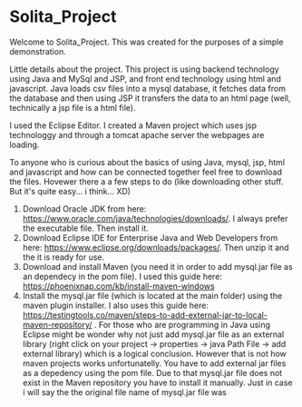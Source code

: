 # Solita_Project
 
Welcome to Solita_Project. This was created for the purposes of a simple demonstration.

Little details about the project.
This project is using backend technology using Java and MySql and JSP, and front end technology using html and javascript.
Java loads csv files into a mysql database, it fetches data from the database and then using JSP it transfers the data to an html page (well, technically a jsp file is a html file).

I used the Eclipse Editor. I created a Maven project which uses jsp technologgy and through a tomcat apache server the webpages are loading.

To anyone who is curious about the basics of using Java, mysql, jsp, html and javascript and how can be connected together feel free to download the files.
Hovewer there a a few steps to do (like downloading other stuff. But it's quite easy... i think... XD)

1) Download Oracle JDK from here: https://www.oracle.com/java/technologies/downloads/. I always prefer the executable file. Then install it.
2) Download Eclipse IDE for Enterprise Java and Web Developers from here: https://www.eclipse.org/downloads/packages/. Then unzip it and the it is ready for use.
3) Download and install Maven (you need it in order to add mysql.jar file as an dependecy in the pom file). I used this guide here: https://phoenixnap.com/kb/install-maven-windows
4) Install the mysql.jar file (which is located at the main folder) using the maven plugin installer. I also uses this guide here: https://testingtools.co/maven/steps-to-add-external-jar-to-local-maven-repository/ . For those who are programming in Java using Eclipse might be wonder why not just add mysql.jar file as an external library (right click on your project -> properties -> java Path File -> add external library) which is a logical conclusion. However that is not how maven projects works unfortunatelly. You have to add external jar files as a depedency using the pom file. Due to that mysql.jar file does not exist in the Maven repository you have to install it manually. Just in case i will say the the original file name of mysql.jar file was
